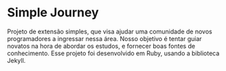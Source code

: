 # Simple Journey

Projeto de extensão simples, que visa ajudar uma comunidade de novos programadores a ingressar nessa área.
Nosso objetivo é tentar guiar novatos na hora de abordar os estudos, e fornecer boas fontes de conhecimento.
Esse projeto foi desenvolvido em Ruby, usando a biblioteca Jekyll.

